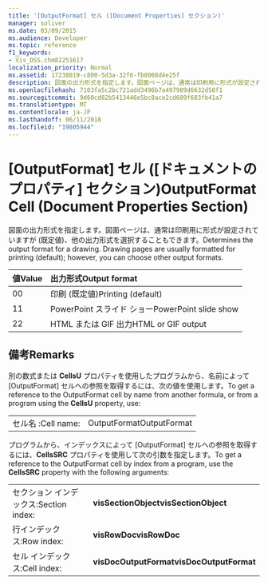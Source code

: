 ```yaml
---
title: '[OutputFormat] セル ([Document Properties] セクション)'
manager: soliver
ms.date: 03/09/2015
ms.audience: Developer
ms.topic: reference
f1_keywords:
- Vis_DSS.chm82251617
localization_priority: Normal
ms.assetid: 17238019-c800-5d3a-32f6-fb0008d4e25f
description: 図面の出力形式を指定します。図面ページは、通常は印刷用に形式が設定されていますが (既定値)、他の出力形式を選択することもできます。
ms.openlocfilehash: 7103fa5c2bc721add3496b7a497989d6632d58f1
ms.sourcegitcommit: 9d60cd82b5413446e5bc8ace2cd689f683fb41a7
ms.translationtype: MT
ms.contentlocale: ja-JP
ms.lasthandoff: 06/11/2018
ms.locfileid: "19805944"
---
```

# <a name="outputformat-cell-document-properties-section"></a><span data-ttu-id="c8a4a-104">[OutputFormat] セル ([ドキュメントのプロパティ] セクション)</span><span class="sxs-lookup"><span data-stu-id="c8a4a-104">OutputFormat Cell (Document Properties Section)</span></span>

<span data-ttu-id="c8a4a-p102">図面の出力形式を指定します。図面ページは、通常は印刷用に形式が設定されていますが (既定値)、他の出力形式を選択することもできます。</span><span class="sxs-lookup"><span data-stu-id="c8a4a-p102">Determines the output format for a drawing. Drawing pages are usually formatted for printing (default); however, you can choose other output formats.</span></span>
  
|<span data-ttu-id="c8a4a-107">**値**</span><span class="sxs-lookup"><span data-stu-id="c8a4a-107">**Value**</span></span>|<span data-ttu-id="c8a4a-108">**出力形式**</span><span class="sxs-lookup"><span data-stu-id="c8a4a-108">**Output format**</span></span>|
|:-----|:-----|
| <span data-ttu-id="c8a4a-109">0</span><span class="sxs-lookup"><span data-stu-id="c8a4a-109">0</span></span>  <br/> | <span data-ttu-id="c8a4a-110">印刷 (既定値)</span><span class="sxs-lookup"><span data-stu-id="c8a4a-110">Printing (default)</span></span>  <br/> |
| <span data-ttu-id="c8a4a-111">1</span><span class="sxs-lookup"><span data-stu-id="c8a4a-111">1</span></span>  <br/> | <span data-ttu-id="c8a4a-112">PowerPoint スライド ショー</span><span class="sxs-lookup"><span data-stu-id="c8a4a-112">PowerPoint slide show</span></span>  <br/> |
| <span data-ttu-id="c8a4a-113">2</span><span class="sxs-lookup"><span data-stu-id="c8a4a-113">2</span></span>  <br/> | <span data-ttu-id="c8a4a-114">HTML または GIF 出力</span><span class="sxs-lookup"><span data-stu-id="c8a4a-114">HTML or GIF output</span></span>  <br/> |
   
## <a name="remarks"></a><span data-ttu-id="c8a4a-115">備考</span><span class="sxs-lookup"><span data-stu-id="c8a4a-115">Remarks</span></span>

<span data-ttu-id="c8a4a-116">別の数式または **CellsU** プロパティを使用したプログラムから、名前によって [OutputFormat] セルへの参照を取得するには、次の値を使用します。</span><span class="sxs-lookup"><span data-stu-id="c8a4a-116">To get a reference to the OutputFormat cell by name from another formula, or from a program using the **CellsU** property, use:</span></span> 
  
|||
|:-----|:-----|
| <span data-ttu-id="c8a4a-117">セル名 :</span><span class="sxs-lookup"><span data-stu-id="c8a4a-117">Cell name:</span></span>  <br/> | <span data-ttu-id="c8a4a-118">OutputFormat</span><span class="sxs-lookup"><span data-stu-id="c8a4a-118">OutputFormat</span></span>  <br/> |
   
<span data-ttu-id="c8a4a-119">プログラムから、インデックスによって [OutputFormat] セルへの参照を取得するには、**CellsSRC** プロパティを使用して次の引数を指定します。</span><span class="sxs-lookup"><span data-stu-id="c8a4a-119">To get a reference to the OutputFormat cell by index from a program, use the **CellsSRC** property with the following arguments:</span></span> 
  
|||
|:-----|:-----|
| <span data-ttu-id="c8a4a-120">セクション インデックス:</span><span class="sxs-lookup"><span data-stu-id="c8a4a-120">Section index:</span></span>  <br/> |<span data-ttu-id="c8a4a-121">**visSectionObject**</span><span class="sxs-lookup"><span data-stu-id="c8a4a-121">**visSectionObject**</span></span> <br/> |
| <span data-ttu-id="c8a4a-122">行インデックス:</span><span class="sxs-lookup"><span data-stu-id="c8a4a-122">Row index:</span></span>  <br/> |<span data-ttu-id="c8a4a-123">**visRowDoc**</span><span class="sxs-lookup"><span data-stu-id="c8a4a-123">**visRowDoc**</span></span> <br/> |
| <span data-ttu-id="c8a4a-124">セル インデックス:</span><span class="sxs-lookup"><span data-stu-id="c8a4a-124">Cell index:</span></span>  <br/> |<span data-ttu-id="c8a4a-125">**visDocOutputFormat**</span><span class="sxs-lookup"><span data-stu-id="c8a4a-125">**visDocOutputFormat**</span></span> <br/> |
   

